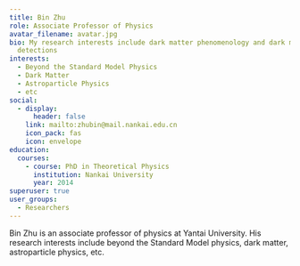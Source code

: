 ```yaml
---
title: Bin Zhu
role: Associate Professor of Physics
avatar_filename: avatar.jpg
bio: My research interests include dark matter phenomenology and dark matter
  detections
interests:
  - Beyond the Standard Model Physics
  - Dark Matter
  - Astroparticle Physics
  - etc
social:
  - display:
      header: false
    link: mailto:zhubin@mail.nankai.edu.cn
    icon_pack: fas
    icon: envelope
education:
  courses:
    - course: PhD in Theoretical Physics
      institution: Nankai University
      year: 2014
superuser: true
user_groups:
  - Researchers
---
```

Bin Zhu is an associate professor of physics at Yantai University. His research interests include beyond the Standard Model physics, dark matter, astroparticle physics, etc.